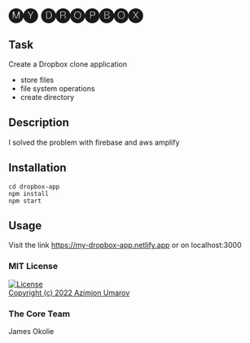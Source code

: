 #  🅜🅨 🅓🅡🅞🅟🅑🅞🅧


## Task
Create a Dropbox clone application
- store files
- file system operations
- create directory


## Description
I solved the problem with firebase and aws amplify

## Installation
````
cd dropbox-app
npm install
npm start
````


## Usage
Visit the link  https://my-dropbox-app.netlify.app
or on localhost:3000


### MIT License
[![License](https://img.shields.io/badge/License-MIT-yellowgreen.svg)](https://opensource.org/licenses/Apache-2.0])  
<a href="https://github.com/theazimjon/my-dropbox/blob/main/LICENSE.md" > Copyright (c) 2022 Azimjon Umarov </a>


### The Core Team
James Okolie
